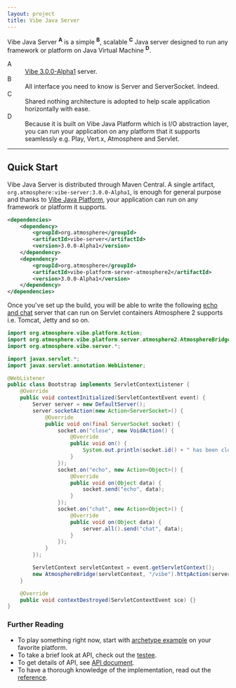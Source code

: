 ```yaml
---
layout: project
title: Vibe Java Server
---
```


Vibe Java Server <sup><strong>A</strong></sup> is a simple <sup><strong>B</strong></sup>, scalable <sup><strong>C</strong></sup> Java server designed to run any framework or platform on Java Virtual Machine <sup><strong>D</strong></sup>.

<dl>
    <dt>A</dt>
    <dd><a href="/projects/vibe-protocol/3.0.0-Alpha1">Vibe 3.0.0-Alpha1</a> server.</dd>
    <dt>B</dt>
    <dd>All interface you need to know is Server and ServerSocket. Indeed.</dd>
    <dt>C</dt>
    <dd>Shared nothing architecture is adopted to help scale application horizontally with ease.</dd>
    <dt>D</dt>
    <dd>Because it is built on Vibe Java Platform which is I/O abstraction layer, you can run your application on any platform that it supports seamlessly e.g. Play, Vert.x, Atmosphere and Servlet.</dd>
</dl> 

---

## Quick Start
Vibe Java Server is distributed through Maven Central. A single artifact, <code>org.atmosphere:vibe-server:3.0.0-Alpha1</code>, is enough for general purpose and thanks to [Vibe Java Platform](/projects/vibe-java-platform/), your application can run on any framework or platform it supports.

```xml
<dependencies>
    <dependency>
        <groupId>org.atmosphere</groupId>
        <artifactId>vibe-server</artifactId>
        <version>3.0.0-Alpha1</version>
    </dependency>
    <dependency>
        <groupId>org.atmosphere</groupId>
        <artifactId>vibe-platform-server-atmosphere2</artifactId>
        <version>3.0.0-Alpha1</version>
    </dependency>
</dependencies>
```

Once you've set up the build, you will be able to write the following [echo and chat](/projects/vibe-protocol/3.0.0-Alpha1/reference/#echo-and-chat) server that can run on Servlet containers Atmosphere 2 supports i.e. Tomcat, Jetty and so on.

```java
import org.atmosphere.vibe.platform.Action;
import org.atmosphere.vibe.platform.server.atmosphere2.AtmosphereBridge;
import org.atmosphere.vibe.server.*;

import javax.servlet.*;
import javax.servlet.annotation.WebListener;

@WebListener
public class Bootstrap implements ServletContextListener {
    @Override
    public void contextInitialized(ServletContextEvent event) {
        Server server = new DefaultServer();
        server.socketAction(new Action<ServerSocket>() {
            @Override
            public void on(final ServerSocket socket) {
                socket.on("close", new VoidAction() {
                    @Override
                    public void on() {
                        System.out.println(socket.id() + " has been closed");
                    }
                });
                socket.on("echo", new Action<Object>() {
                    @Override
                    public void on(Object data) {
                        socket.send("echo", data);
                    }
                });
                socket.on("chat", new Action<Object>() {
                    @Override
                    public void on(Object data) {
                        server.all().send("chat", data);
                    }
                });
            }
        });

        ServletContext servletContext = event.getServletContext();
        new AtmosphereBridge(servletContext, "/vibe").httpAction(server.httpAction()).websocketAction(server.websocketAction());
    }

    @Override
    public void contextDestroyed(ServletContextEvent sce) {}
}
```

### Further Reading

* To play something right now, start with [archetype example](https://github.com/vibe-project/vibe-examples/tree/master/archetype/vibe-java-server) on your favorite platform.
* To take a brief look at API, check out the [testee](https://github.com/vibe-project/vibe-java-server/blob/v3.0.0-Alpha1/server/src/test/java/org/atmosphere/vibe/server/ProtocolTest.java#L31-L86).
* To get details of API, see [API document](/projects/vibe-java-server/3.0.0-Alpha1/apidocs/).
* To have a thorough knowledge of the implementation, read out the [reference](/projects/vibe-java-server/3.0.0-Alpha1/reference/).
